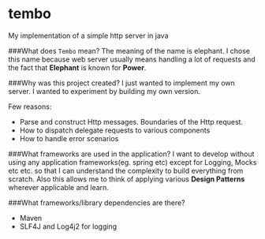 # tembo
My implementation of a simple http server in java

###What does `Tembo` mean?
The meaning of the name is elephant. I chose this name because web server usually means handling a lot of requests and the fact that **Elephant** is known for **Power**.

###Why was this project created?
I just wanted to implement my own server. I wanted to experiment by building my own version.

Few reasons:
* Parse and construct Http messages. Boundaries of the Http request.
* How to dispatch delegate requests to various components
* How to handle error scenarios

###What frameworks are used in the application?
I want to develop without using any application frameworks(eg. spring etc) except for Logging, Mocks etc etc. so that I can understand the complexity to build everything from scratch. Also this allows me to think of applying various **Design Patterns** wherever applicable and learn.

###What frameworks/library dependencies are there?
* Maven
* SLF4J and Log4j2 for logging

